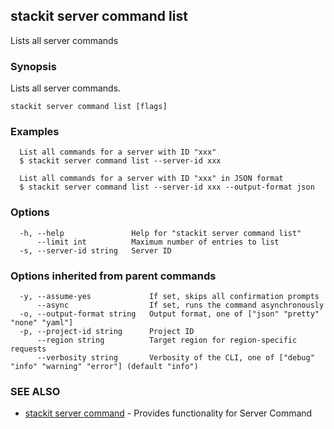 ## stackit server command list

Lists all server commands

### Synopsis

Lists all server commands.

```
stackit server command list [flags]
```

### Examples

```
  List all commands for a server with ID "xxx"
  $ stackit server command list --server-id xxx

  List all commands for a server with ID "xxx" in JSON format
  $ stackit server command list --server-id xxx --output-format json
```

### Options

```
  -h, --help               Help for "stackit server command list"
      --limit int          Maximum number of entries to list
  -s, --server-id string   Server ID
```

### Options inherited from parent commands

```
  -y, --assume-yes             If set, skips all confirmation prompts
      --async                  If set, runs the command asynchronously
  -o, --output-format string   Output format, one of ["json" "pretty" "none" "yaml"]
  -p, --project-id string      Project ID
      --region string          Target region for region-specific requests
      --verbosity string       Verbosity of the CLI, one of ["debug" "info" "warning" "error"] (default "info")
```

### SEE ALSO

* [stackit server command](./stackit_server_command.md)	 - Provides functionality for Server Command

